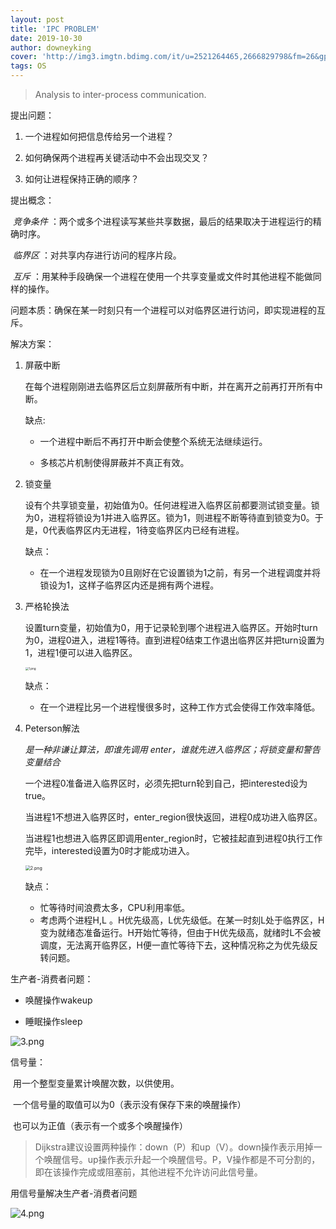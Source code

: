 ```yaml
---
layout: post
title: 'IPC PROBLEM'
date: 2019-10-30
author: downeyking
cover: 'http://img3.imgtn.bdimg.com/it/u=2521264465,2666829798&fm=26&gp=0.jpg'    
tags: OS
---
```


> Analysis to inter-process communication.  

提出问题：

1. 一个进程如何把信息传给另一个进程？

2. 如何确保两个进程再关键活动中不会出现交叉？

3. 如何让进程保持正确的顺序？

   

提出概念：

​		*竞争条件* ：两个或多个进程读写某些共享数据，最后的结果取决于进程运行的精确时序。

​		*临界区* ：对共享内存进行访问的程序片段。

​		*互斥* ：用某种手段确保一个进程在使用一个共享变量或文件时其他进程不能做同样的操作。



问题本质：确保在某一时刻只有一个进程可以对临界区进行访问，即实现进程的互斥。



解决方案：

1. 屏蔽中断

   在每个进程刚刚进去临界区后立刻屏蔽所有中断，并在离开之前再打开所有中断。

   缺点:

   - 一个进程中断后不再打开中断会使整个系统无法继续运行。

   - 多核芯片机制使得屏蔽并不真正有效。

     

2. 锁变量

   设有个共享锁变量，初始值为0。任何进程进入临界区前都要测试锁变量。锁为0，进程将锁设为1并进入临界区。锁为1，则进程不断等待直到锁变为0。于是，0代表临界区内无进程，1待变临界区内已经有进程。

   缺点：

   - 在一个进程发现锁为0且刚好在它设置锁为1之前，有另一个进程调度并将锁设为1，这样子临界区内还是拥有两个进程。

     

3. 严格轮换法

   设置turn变量，初始值为0，用于记录轮到哪个进程进入临界区。开始时turn为0，进程0进入，进程1等待。直到进程0结束工作退出临界区并把turn设置为1，进程1便可以进入临界区。

   <img src="https://i.loli.net/2019/10/30/bedBrXJNDHAnktm.png" alt="1.png" style="zoom: 33%;" />

   缺点：
   
   - 在一个进程比另一个进程慢很多时，这种工作方式会使得工作效率降低。
   
   


4. Peterson解法

   *是一种非谦让算法，即谁先调用 enter，谁就先进入临界区；将锁变量和警告变量结合*

   一个进程0准备进入临界区时，必须先把turn轮到自己，把interested设为true。

   当进程1不想进入临界区时，enter_region很快返回，进程0成功进入临界区。

   当进程1也想进入临界区即调用enter_region时，它被挂起直到进程0执行工作完毕，interested设置为0时才能成功进入。

   <img src="https://i.loli.net/2019/10/30/YcHQ9xsw7zmC8yF.png" alt="2.png" style="zoom: 50%;" />

   缺点：

   - 忙等待时间浪费太多，CPU利用率低。
   - 考虑两个进程H,L 。H优先级高，L优先级低。在某一时刻L处于临界区，H变为就绪态准备运行。H开始忙等待，但由于H优先级高，就绪时L不会被调度，无法离开临界区，H便一直忙等待下去，这种情况称之为优先级反转问题。



生产者-消费者问题：

- 唤醒操作wakeup


- 睡眠操作sleep


![3.png](https://i.loli.net/2019/10/30/O5PWhu8lAcgQrKX.png)

信号量：

​		用一个整型变量累计唤醒次数，以供使用。

​		一个信号量的取值可以为0（表示没有保存下来的唤醒操作）

​		也可以为正值（表示有一个或多个唤醒操作）

> Dijkstra建议设置两种操作：down（P）和up（V）。down操作表示用掉一个唤醒信号。up操作表示升起一个唤醒信号。P，V操作都是不可分割的，即在该操作完成或阻塞前，其他进程不允许访问此信号量。



用信号量解决生产者-消费者问题

![4.png](https://i.loli.net/2019/10/30/BCSOcPtkGxzwQYW.png)